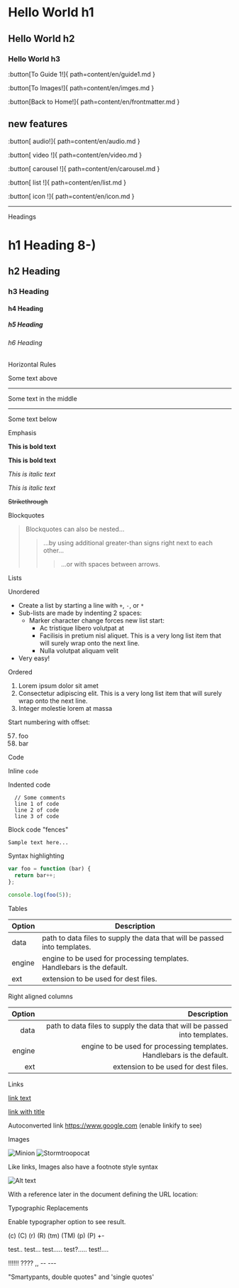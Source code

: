 # Hello World h1

## Hello World h2

### Hello World h3

:button[To Guide 1!]{ path=content/en/guide1.md }

:button[To Images!]{ path=content/en/imges.md }

:button[Back to Home!]{ path=content/en/frontmatter.md }

## new features

:button[ audio!]{ path=content/en/audio.md }

:button[ video !]{ path=content/en/video.md }

:button[ carousel !]{ path=content/en/carousel.md }

:button[ list !]{ path=content/en/list.md }

:button[ icon !]{ path=content/en/icon.md }

---

Headings

# h1 Heading 8-)

## h2 Heading

### h3 Heading

#### h4 Heading

##### h5 Heading

###### h6 Heading

Horizontal Rules

Some text above

---

Some text in the middle

---

Some text below

Emphasis

**This is bold text**

**This is bold text**

_This is italic text_

_This is italic text_

~~Strikethrough~~

Blockquotes

> Blockquotes can also be nested...
>
> > ...by using additional greater-than signs right next to each other...
> >
> > > ...or with spaces between arrows.

Lists

Unordered

- Create a list by starting a line with `+`, `-`, or `*`
- Sub-lists are made by indenting 2 spaces:
  - Marker character change forces new list start:
    - Ac tristique libero volutpat at
    * Facilisis in pretium nisl aliquet. This is a very long list item that will surely wrap onto the next line.
    - Nulla volutpat aliquam velit
- Very easy!

Ordered

1. Lorem ipsum dolor sit amet
2. Consectetur adipiscing elit. This is a very long list item that will surely wrap onto the next line.
3. Integer molestie lorem at massa

Start numbering with offset:

57. foo
58. bar

Code

Inline `code`

Indented code

      // Some comments
      line 1 of code
      line 2 of code
      line 3 of code

Block code "fences"

```
Sample text here...
```

Syntax highlighting

```js
var foo = function (bar) {
  return bar++;
};

console.log(foo(5));
```

Tables

| Option | Description                                                               |
| ------ | ------------------------------------------------------------------------- |
| data   | path to data files to supply the data that will be passed into templates. |
| engine | engine to be used for processing templates. Handlebars is the default.    |
| ext    | extension to be used for dest files.                                      |

Right aligned columns

| Option |                                                               Description |
| -----: | ------------------------------------------------------------------------: |
|   data | path to data files to supply the data that will be passed into templates. |
| engine |    engine to be used for processing templates. Handlebars is the default. |
|    ext |                                      extension to be used for dest files. |

Links

[link text](https://www.google.com)

[link with title](https://www.google.com "title text!")

Autoconverted link https://www.google.com (enable linkify to see)

Images

![Minion](https://octodex.github.com/images/minion.png)
![Stormtroopocat](https://octodex.github.com/images/stormtroopocat.jpg "The Stormtroopocat")

Like links, Images also have a footnote style syntax

![Alt text][id]

With a reference later in the document defining the URL location:

[id]: https://octodex.github.com/images/dojocat.jpg "The Dojocat"

Typographic Replacements

Enable typographer option to see result.

(c) (C) (r) (R) (tm) (TM) (p) (P) +-

test.. test... test..... test?..... test!....

!!!!!! ???? ,, -- ---

"Smartypants, double quotes" and 'single quotes'
